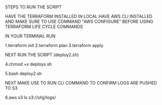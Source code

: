 STEPS TO RUN THE SCRIPT

HAVE THE TERRAFORM INSTALLED IN LOCAL
HAVE AWS CLI INSTALLED AND MAKE SURE TO USE COMMAND "AWS CONFIGURE" BEFORE USING TERRAFORM LIFE CYCLE COMMANDS

IN YOUR TERMINAL RUN

1.terraform init
2.terraform plan
3.terraform apply

NEXT RUN THE SCRIPT (deploy2.sh)

4.chmod +x deploys.sh


5.bash deploy2.sh


NEXT MAKE USE TO RUN CLI COMMAND TO CONFIRM LOGS ARE PUSHED TO S3


6.aws s3 ls s3://shjj/logs/


